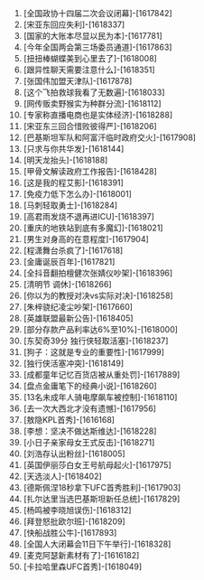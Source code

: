 
1. [全国政协十四届二次会议闭幕]-[1617842]
1. [宋亚东回应失利]-[1618337]
1. [国家的大账本尽显以民为本]-[1617781]
1. [今年全国两会第三场委员通道]-[1617863]
1. [扭扭棒蝴蝶美到心里去了]-[1618008]
1. [跟异性聊天需要注意什么]-[1618351]
1. [张国伟加盟天津队]-[1617878]
1. [这个飞拍救球我看了无数遍]-[1618033]
1. [网传贩卖野猴实为种群分流]-[1618112]
1. [专家称直播电商也是实体经济]-[1618288]
1. [宋亚东三回合惜败彼得严]-[1618206]
1. [巴基斯坦军队和阿富汗临时政府交火]-[1617908]
1. [只求与你共华发]-[1618144]
1. [明天龙抬头]-[1618188]
1. [甲骨文解读政府工作报告]-[1618428]
1. [这是我的程艾影]-[1618391]
1. [免疫力低下怎么办]-[1618001]
1. [马刺轻取勇士]-[1618284]
1. [高君雨发烧不退再进ICU]-[1618397]
1. [重庆的地铁站到底有多魔幻]-[1618021]
1. [男生对身高的在意程度]-[1617904]
1. [程潇舞台杀疯了]-[1617618]
1. [金庸诞辰百年]-[1617821]
1. [全抖音翻拍檀健次张婧仪吵架]-[1618396]
1. [清明节 调休]-[1618266]
1. [你以为的教授对决vs实际对决]-[1618258]
1. [朱梓骁纪凌尘吵架]-[1617660]
1. [英雄联盟最新公告]-[1618405]
1. [部分存款产品利率达6%至10%]-[1618000]
1. [东契奇39分 独行侠轻取活塞]-[1618237]
1. [狗子：这就是专业的重要性]-[1617999]
1. [独行侠活塞冲突]-[1618149]
1. [成都童年记忆百货店被从重处罚]-[1617889]
1. [盘点金庸笔下的经典小说]-[1618260]
1. [13名未成年人骑电摩飙车被控制]-[1618110]
1. [去一次大西北才没有遗憾]-[1617956]
1. [敖隐KPL首秀]-[1616168]
1. [李想：坚决不做达斯维达]-[1618228]
1. [小日子亲家母女王式反击]-[1618271]
1. [刘浩存认出粉丝]-[1618005]
1. [英国伊丽莎白女王号航母起火]-[1617975]
1. [天选淡人]-[1618402]
1. [德斯佩涅18秒拿下UFC首秀胜利]-[1617903]
1. [扎尔达里当选巴基斯坦新任总统]-[1617829]
1. [杨鸣被李晓旭误伤]-[1618312]
1. [拜登怒批欧尔班]-[1618209]
1. [快船战胜公牛]-[1617893]
1. [全国人大闭幕会11日下午举行]-[1618328]
1. [麦克阿瑟新素材有了]-[1616182]
1. [卡拉哈里森UFC首秀]-[1618049]